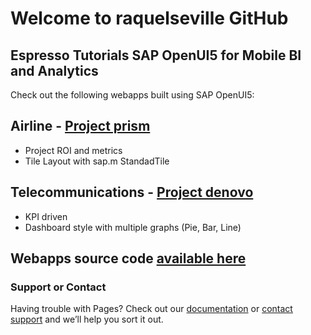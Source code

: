# Welcome to raquelseville GitHub

## Espresso Tutorials SAP OpenUI5 for Mobile BI and Analytics 
Check out the following webapps built using SAP OpenUI5:

## Airline - [Project prism](https://raquelseville.github.io/openui5espresso/prism/index.html)
- Project ROI and metrics
- Tile Layout with sap.m StandadTile

## Telecommunications - [Project denovo](https://raquelseville.github.io/openui5espresso/denovo/index.html)
- KPI driven
- Dashboard style with multiple graphs (Pie, Bar, Line)

## Webapps source code [available here](https://github.com/raquelseville/openui5espresso)

### Support or Contact

Having trouble with Pages? Check out our [documentation](https://help.github.com/categories/github-pages-basics/) or [contact support](https://github.com/contact) and we’ll help you sort it out.
